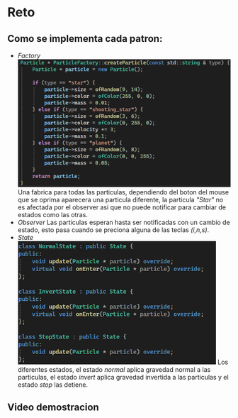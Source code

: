 # Reto

## Como se implementa cada patron:

- *Factory*
  ![alt text](image.png)
  Una fabrica para todas las particulas, dependiendo del boton del mouse que se oprima aparecera una particula diferente, la particula _"Star"_ no es afectada por el observer asi que no puede notificar para cambiar de estados como las otras.
- *Observer*
  Las particulas esperan hasta ser notificadas con un cambio de estado, esto pasa cuando se preciona alguna de las teclas _(i,n,s)_.
- *State*
  ![alt text](image-1.png)
  Los diferentes estados, el estado _normal_ aplica gravedad normal a las particulas, el estado _invert_ aplica gravedad invertida a las particulas y el estado _stop_ las detiene.

## Video demostracion